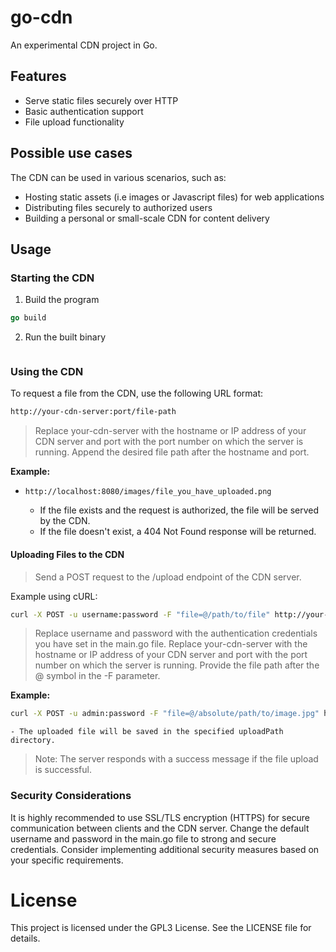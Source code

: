# go-cdn

An experimental CDN project in Go.

## Features

- Serve static files securely over HTTP
- Basic authentication support
- File upload functionality

## Possible use cases

The CDN can be used in various scenarios, such as:

- Hosting static assets (i.e images or Javascript files) for web applications
- Distributing files securely to authorized users
- Building a personal or small-scale CDN for content delivery

## Usage

### Starting the CDN

1. Build the program

```go
go build
```

2. Run the built binary

```go

```

### Using the CDN

To request a file from the CDN, use the following URL format:

```bash
http://your-cdn-server:port/file-path
```

> Replace your-cdn-server with the hostname or IP address of your CDN server and port with the port number on which the server is running. Append the desired file path after the hostname and port.

**Example:**

- `http://localhost:8080/images/file_you_have_uploaded.png`

  - If the file exists and the request is authorized, the file will be served by the CDN.
  - If the file doesn't exist, a 404 Not Found response will be returned.

#### Uploading Files to the CDN

> Send a POST request to the /upload endpoint of the CDN server.

Example using cURL:

```bash
curl -X POST -u username:password -F "file=@/path/to/file" http://your-cdn-server:port/upload
```

> Replace username and password with the authentication credentials you have set in the main.go file. Replace your-cdn-server with the hostname or IP address of your CDN server and port with the port number on which the server is running. Provide the file path after the @ symbol in the -F parameter.

**Example:**

```bash
curl -X POST -u admin:password -F "file=@/absolute/path/to/image.jpg" http://localhost:8080/upload
```

    - The uploaded file will be saved in the specified uploadPath directory.

> Note: The server responds with a success message if the file upload is successful.

### Security Considerations

It is highly recommended to use SSL/TLS encryption (HTTPS) for secure communication between clients and the CDN server.
Change the default username and password in the main.go file to strong and secure credentials.
Consider implementing additional security measures based on your specific requirements.

# License

This project is licensed under the GPL3 License. See the LICENSE file for details.
